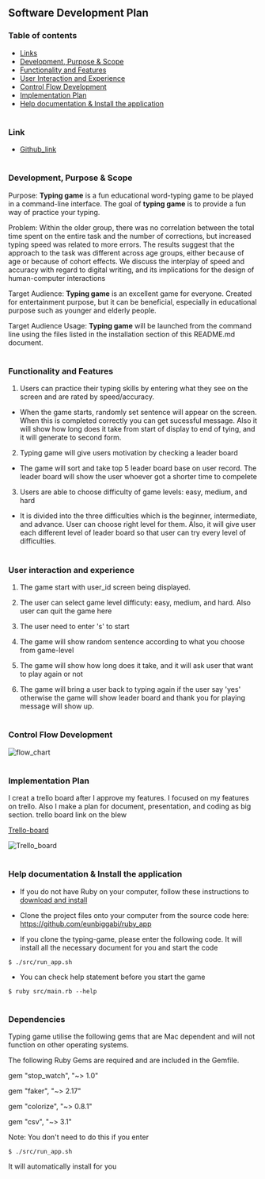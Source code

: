 ## Software Development Plan

### Table of contents

- [Links](#Links)
- [Development, Purpose & Scope](#Development-purpose-scope)
- [Functionality and Features](#Functionality-and-Features)
- [User Interaction and Experience](#User-interaction-and-experience)
- [Control Flow Development](#Control-flow-development)
- [Implementation Plan](#Implementation-Plan)
- [Help documentation & Install the application](#Help-documentation-&-Install-the-application)

#

### Link

- [Github_link](https://github.com/eunbiggabi/ruby_app)

#

### Development, Purpose & Scope

Purpose: **Typing game** is a fun educational word-typing game to be played in a command-line interface. The goal of **typing game** is to provide a fun way of practice your typing.

Problem: Within the older group, there was no correlation between the total time spent on the entire task and the number of corrections, but increased typing speed was related to more errors. The results suggest that the approach to the task was different across age groups, either because of age or because of cohort effects. We discuss the interplay of speed and accuracy with regard to digital writing, and its implications for the design of human-computer interactions

Target Audience: **Typing game** is an excellent game for everyone. Created for entertainment purpose, but it can be beneficial, especially in educational purpose such as younger and elderly people.

Target Audience Usage: **Typing game** will be launched from the command line using the files listed in the installation section of this README.md document.

#

### Functionality and Features

1. Users can practice their typing skills by entering what they see on the screen and are rated by speed/accuracy.

- When the game starts, randomly set sentence will appear on the screen. When this is completed correctly you can get sucessful message. Also it will show how long does it take from start of display to end of tying, and it will generate to second form.

2. Typing game will give users motivation by checking a leader board

- The game will sort and take top 5 leader board base on user record. The leader board will show the user whoever got a shorter time to compelete

3. Users are able to choose difficulty of game levels: easy, medium, and hard

- It is divided into the three difficulties which is the beginner, intermediate, and advance. User can choose right level for them. Also, it will give user each different level of leader board so that user can try every level of difficulties.

#

### User interaction and experience

1. The game start with user_id screen being displayed.

2. The user can select game level difficuty: easy, medium, and hard. Also user can quit the game here

3. The user need to enter 's' to start

4. The game will show random sentence according to what you choose from game-level

5. The game will show how long does it take, and it will ask user that want to play again or not

6. The game will bring a user back to typing again if the user say 'yes' otherwise the game will show leader board and thank you for playing message will show up.

#

### Control Flow Development

![flow_chart](https://i.imgur.com/IYBrwRz.png)

#

### Implementation Plan

I creat a trello board after I approve my features. I focused on my features on trello. Also I make a plan for document, presentation, and coding as big section. trello board link on the blew

[Trello-board](https://trello.com/b/01Nzsprx/t1a3-terminal-application)

![Trello_board](https://i.imgur.com/FC29kPZ.png)

#

### Help documentation & Install the application

- If you do not have Ruby on your computer, follow these instructions to [download and install](https://www.ruby-lang.org/en/documentation/installation/)

- Clone the project files onto your computer from the source code here: https://github.com/eunbiggabi/ruby_app

- If you clone the typing-game, please enter the following code. It will install all the necessary document for you and start the code

```
$ ./src/run_app.sh
```

- You can check help statement before you start the game

```
$ ruby src/main.rb --help
```

#

### Dependencies

Typing game utilise the following gems that are Mac dependent and will not function on other operating systems.

The following Ruby Gems are required and are included in the Gemfile.

gem "stop_watch", "~> 1.0"

gem "faker", "~> 2.17"

gem "colorize", "~> 0.8.1"

gem "csv", "~> 3.1"

Note: You don't need to do this if you enter

```
$ ./src/run_app.sh
```

It will automatically install for you
